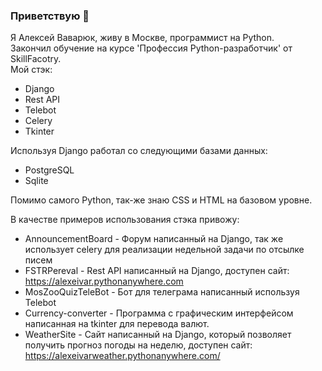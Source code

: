 ### Приветствую 👋
Я Алексей Ваварюк, живу в Москве, программист на Python.      
Закончил обучение на курсе 'Профессия Python-разработчик' от SkillFacotry.     
Мой стэк:      
- Django     
- Rest API        
- Telebot
- Celery
- Tkinter
          
Используя Django работал со следующими базами данных:    
- PostgreSQL    
- Sqlite
            
Помимо самого Python, так-же знаю CSS и HTML на базовом уровне.    
                    
В качестве примеров использования стэка привожу:                    
- AnnouncementBoard - Форум написанный на Django, так же использует celery для реализации недельной задачи по отсылке писем                    
- FSTRPereval - Rest API написанный на Django, доступен сайт: https://alexeivar.pythonanywhere.com
- MosZooQuizTeleBot - Бот для телеграма написанный используя Telebot
- Currency-converter - Программа с графическим интерфейсом написанная на tkinter для перевода валют.
- WeatherSite - Сайт написанный на Django, который позволяет получить прогноз погоды на неделю, доступен сайт: https://alexeivarweather.pythonanywhere.com/                              

